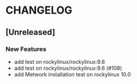 # CHANGELOG

## [Unreleased]

### New Features

- add test on rockylinux/rockylinux:9.6
- add test on rockylinux/rockylinux:9.6 (#108)
- add Metwork installation test on rockylinux 10.0



